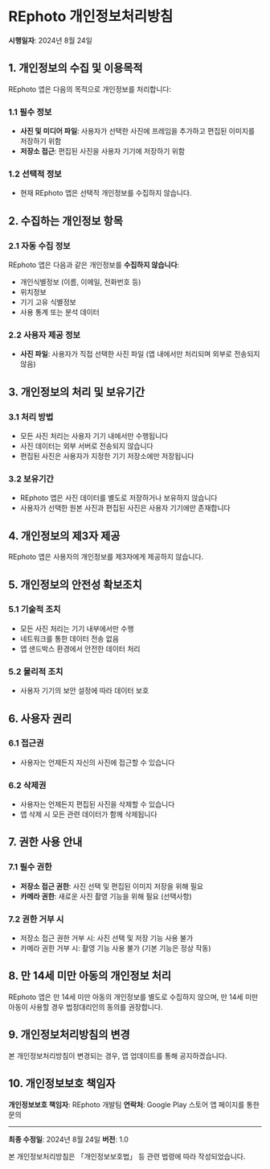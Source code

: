# REphoto 개인정보처리방침

**시행일자**: 2024년 8월 24일

## 1. 개인정보의 수집 및 이용목적

REphoto 앱은 다음의 목적으로 개인정보를 처리합니다:

### 1.1 필수 정보
- **사진 및 미디어 파일**: 사용자가 선택한 사진에 프레임을 추가하고 편집된 이미지를 저장하기 위함
- **저장소 접근**: 편집된 사진을 사용자 기기에 저장하기 위함

### 1.2 선택적 정보
- 현재 REphoto 앱은 선택적 개인정보를 수집하지 않습니다.

## 2. 수집하는 개인정보 항목

### 2.1 자동 수집 정보
REphoto 앱은 다음과 같은 개인정보를 **수집하지 않습니다**:
- 개인식별정보 (이름, 이메일, 전화번호 등)
- 위치정보
- 기기 고유 식별정보
- 사용 통계 또는 분석 데이터

### 2.2 사용자 제공 정보
- **사진 파일**: 사용자가 직접 선택한 사진 파일 (앱 내에서만 처리되며 외부로 전송되지 않음)

## 3. 개인정보의 처리 및 보유기간

### 3.1 처리 방법
- 모든 사진 처리는 사용자 기기 내에서만 수행됩니다
- 사진 데이터는 외부 서버로 전송되지 않습니다
- 편집된 사진은 사용자가 지정한 기기 저장소에만 저장됩니다

### 3.2 보유기간
- REphoto 앱은 사진 데이터를 별도로 저장하거나 보유하지 않습니다
- 사용자가 선택한 원본 사진과 편집된 사진은 사용자 기기에만 존재합니다

## 4. 개인정보의 제3자 제공

REphoto 앱은 사용자의 개인정보를 제3자에게 제공하지 않습니다.

## 5. 개인정보의 안전성 확보조치

### 5.1 기술적 조치
- 모든 사진 처리는 기기 내부에서만 수행
- 네트워크를 통한 데이터 전송 없음
- 앱 샌드박스 환경에서 안전한 데이터 처리

### 5.2 물리적 조치
- 사용자 기기의 보안 설정에 따라 데이터 보호

## 6. 사용자 권리

### 6.1 접근권
- 사용자는 언제든지 자신의 사진에 접근할 수 있습니다

### 6.2 삭제권
- 사용자는 언제든지 편집된 사진을 삭제할 수 있습니다
- 앱 삭제 시 모든 관련 데이터가 함께 삭제됩니다

## 7. 권한 사용 안내

### 7.1 필수 권한
- **저장소 접근 권한**: 사진 선택 및 편집된 이미지 저장을 위해 필요
- **카메라 권한**: 새로운 사진 촬영 기능을 위해 필요 (선택사항)

### 7.2 권한 거부 시
- 저장소 접근 권한 거부 시: 사진 선택 및 저장 기능 사용 불가
- 카메라 권한 거부 시: 촬영 기능 사용 불가 (기본 기능은 정상 작동)

## 8. 만 14세 미만 아동의 개인정보 처리

REphoto 앱은 만 14세 미만 아동의 개인정보를 별도로 수집하지 않으며, 만 14세 미만 아동이 사용할 경우 법정대리인의 동의를 권장합니다.

## 9. 개인정보처리방침의 변경

본 개인정보처리방침이 변경되는 경우, 앱 업데이트를 통해 공지하겠습니다.

## 10. 개인정보보호 책임자

**개인정보보호 책임자**: REphoto 개발팀
**연락처**: Google Play 스토어 앱 페이지를 통한 문의

---

**최종 수정일**: 2024년 8월 24일
**버전**: 1.0

본 개인정보처리방침은 「개인정보보호법」 등 관련 법령에 따라 작성되었습니다.